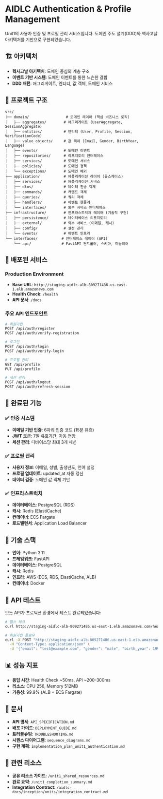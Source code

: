 # AIDLC Authentication & Profile Management

Unit1의 사용자 인증 및 프로필 관리 서비스입니다. 도메인 주도 설계(DDD)와 헥사고날 아키텍처를 기반으로 구현되었습니다.

## 🏗️ 아키텍처

- **헥사고날 아키텍처**: 도메인 중심의 계층 구조
- **이벤트 기반 시스템**: 도메인 이벤트를 통한 느슨한 결합
- **DDD 패턴**: 애그리게이트, 엔티티, 값 객체, 도메인 서비스

## 📁 프로젝트 구조

```
src/
├── domain/                 # 도메인 레이어 (핵심 비즈니스 로직)
│   ├── aggregates/        # 애그리게이트 (UserAggregate, SessionAggregate)
│   ├── entities/          # 엔티티 (User, Profile, Session, VerificationCode)
│   ├── value_objects/     # 값 객체 (Email, Gender, BirthYear, Language)
│   ├── events/            # 도메인 이벤트
│   ├── repositories/      # 리포지토리 인터페이스
│   ├── services/          # 도메인 서비스
│   ├── policies/          # 도메인 정책
│   └── exceptions/        # 도메인 예외
├── application/           # 애플리케이션 레이어 (유스케이스)
│   ├── services/          # 애플리케이션 서비스
│   ├── dtos/              # 데이터 전송 객체
│   ├── commands/          # 커맨드 객체
│   ├── queries/           # 쿼리 객체
│   ├── handlers/          # 이벤트 핸들러
│   └── interfaces/        # 외부 서비스 인터페이스
├── infrastructure/        # 인프라스트럭처 레이어 (기술적 구현)
│   ├── persistence/       # 데이터베이스 리포지토리
│   ├── external/          # 외부 서비스 (이메일, 캐시)
│   ├── config/            # 설정 관리
│   └── events/            # 이벤트 인프라
└── interfaces/           # 인터페이스 레이어 (API)
    └── api/              # FastAPI 컨트롤러, 스키마, 미들웨어
```

## 🚀 배포된 서비스

### Production Environment
- **Base URL**: `http://staging-aidlc-alb-809271486.us-east-1.elb.amazonaws.com`
- **Health Check**: `/health`
- **API 문서**: `/docs`

### 주요 API 엔드포인트
```bash
# 회원가입
POST /api/auth/register
POST /api/auth/verify-registration

# 로그인
POST /api/auth/login  
POST /api/auth/verify-login

# 프로필 관리
GET /api/profile
PUT /api/profile

# 세션 관리
POST /api/auth/logout
POST /api/auth/refresh-session
```

## 🧪 완료된 기능

### ✅ 인증 시스템
- **이메일 기반 인증**: 6자리 인증 코드 (15분 유효)
- **JWT 토큰**: 7일 유효기간, 자동 연장
- **세션 관리**: 디바이스당 최대 3개 세션

### ✅ 프로필 관리
- **사용자 정보**: 이메일, 성별, 출생년도, 언어 설정
- **프로필 업데이트**: updated_at 자동 갱신
- **데이터 검증**: 도메인 값 객체 기반

### ✅ 인프라스트럭처
- **데이터베이스**: PostgreSQL (RDS)
- **캐시**: Redis (ElastiCache)
- **컨테이너**: ECS Fargate
- **로드밸런서**: Application Load Balancer

## 🔧 기술 스택

- **언어**: Python 3.11
- **프레임워크**: FastAPI
- **데이터베이스**: PostgreSQL
- **캐시**: Redis
- **인프라**: AWS (ECS, RDS, ElastiCache, ALB)
- **컨테이너**: Docker

## 🧪 API 테스트

모든 API가 프로덕션 환경에서 테스트 완료되었습니다:

```bash
# 헬스 체크
curl http://staging-aidlc-alb-809271486.us-east-1.elb.amazonaws.com/health

# 회원가입 플로우
curl -X POST "http://staging-aidlc-alb-809271486.us-east-1.elb.amazonaws.com/api/auth/register" \
  -H "Content-Type: application/json" \
  -d '{"email": "test@example.com", "gender": "male", "birth_year": 1990}'
```

## 📊 성능 지표

- **응답 시간**: Health Check ~50ms, API ~200-300ms
- **리소스**: CPU 256, Memory 512MB
- **가용성**: 99.9% (ALB + ECS Fargate)

## 📝 문서

- **API 명세**: `API_SPECIFICATION.md`
- **배포 가이드**: `DEPLOYMENT_GUIDE.md`
- **트러블슈팅**: `TROUBLESHOOTING.md`
- **시퀀스 다이어그램**: `sequence_diagrams.md`
- **구현 계획**: `implementation_plan_unit1_authentication.md`

## 🔗 관련 리소스

- **공유 리소스 가이드**: `/unit1_shared_resources.md`
- **완료 요약**: `/unit1_completion_summary.md`
- **Integration Contract**: `/aidlc-docs/inception/units/integration_contract.md`
